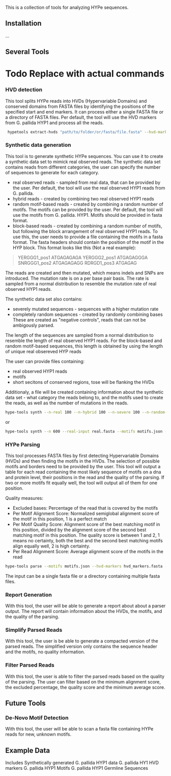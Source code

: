 This is a collection of tools for analyzing HYPe sequences.

## Installation


...

## Several Tools 
# Todo Replace with actual commands

### HVD detection

This tool splits HYPe reads into HVDs (Hypervariable Domains) and conserved domains from FASTA files by identifying the positions of the 
specified start and end markers. It can process either a single FASTA file or a directory of FASTA files. Per default, the tool will use the HVD markers from G. pallida HYP1 and process all the reads.


```bash
 hypetools extract-hvds "path/to/folder/or/fasta/file.fasta" --hvd-markers "path/to/hvd/markers.fasta" --start-index 2 --end-index 5
```


### Synthetic data generation

This tool is to generate synthetic HYPe sequences. You can use it to create a synthetic data set to mimick real observed reads.
The synthetic data set contains reads from different categories, the user can specify the number of sequences to generate for each category.

- real observed reads - sampled from real data, that can be provided by the user. Per default, the tool will use the real observed HYP1 reads from G. pallida.
- hybrid reads - created by combining two real observed HYP1 reads
- random motif-based reads - created by combining a random number of motifs. The motifs can be provided by the user. Per default, the tool will use the motifs from G. pallida. HYP1. Motifs should be provided in fasta format.
- block-based reads - created by combining a random number of motifs, but following the block arrangement of real observed HYP1 reads. To use this, the user needs to provide a file containing the motifs in a fasta format. The fasta headers should contain the position of the motif in the HYP block. This format looks like this (Not a real example):

>YERGGG1_pos1 
ATGAGAGAGA
>YERGGG2_pos1
ATGAGAGGGA
>SNRGGG1_pos2
ATGAGAGAGG
>RDRGD1_pos3 
ATGAGAG


The reads are created and then mutated, which means indels and SNPs are introduced.
The mutation rate is on a per base pair basis. The rate is sampled from a normal distribution to resemble the mutation rate of real observed HYP1 reads.

The synthetic data set also contains:
- severely mutated sequences - sequences with a higher mutation rate
- completely random sequences - created by randomly combining bases
These are created as "negative controls", reads that can not be ambigously parsed.

The length of the sequences are sampled from a normal distribution to resemble the length of real observed HYP1 reads.
For the block-based and random motif-based sequences, this length is obtained by using the length of unique real obsereved HYP reads

The user can provide files containing:
- real observed HYP1 reads
- motifs
- short secitons of conserved regions, tose will be flanking the HVDs


Additionaly, a file will be created containing information about the synthetic data set - what category the reads belong to, and the motifs used to create the reads, as well as the number of mutations in the reads. 


```bash
hype-tools synth --n-real 100 --n-hybrid 100 --n-severe 100 --n-random-motif 100 --n-block 100 --n-full-random 100 --real-input real.fasta --motifs motifs.json --output output.fasta
```

or

```bash
hype-tools synth --n 600 --real-input real.fasta --motifs motifs.json --output output.fasta
```


### HYPe Parsing

This tool processes FASTA files by first detecting Hypervariable Domains (HVDs) and then finding the motifs in the HVDs. The selection of possible motifs and borders need to be provided by the user. This tool will output a table for each read containing the most likely sequence of motifs on a dna and protein level, their positions in the read and the quality of the parsing. If two or more motifs fit equally well, the tool will output all of them for one position.

Quality measures: 
- Excluded bases: Percentage of the read that is covered by the motifs
- Per Motif Alignment Score: Normalized semiglobal alignment score of the motif in this position, 1 is a perfect match
- Per Motif Quality Score: Alignment score of the best matching motif in this position, divided by the alignment score of the second best matching motif in this position. The quality score is between 1 and 2, 1 means no certainty, both the best and the second best matching motifs align equally well, 2 is high certainty. 
- Per Read Alignment Score: Average alignment score of the motifs in the read


```bash
hype-tools parse --motifs motifs.json --hvd-markers hvd_markers.fasta --input input.fasta 
```

The input can be a single fasta file or a directory containing multiple fasta files. 


### Report Generation

With this tool, the user will be able to generate a report about about a parser output. The report will contain information about the HVDs, the motifs, and the quality of the parsing.


### Simplify Parsed Reads 

With this tool, the user is be able to generate a compacted version of the parsed reads. The simplified version only contains the sequence header and the motifs, no quality information.


### Filter Parsed Reads

With this tool, the user is able to filter the parsed reads based on the quality of the parsing. The user can filter based on the minimum alignment score, the excluded percentage, the quality score and the minimum average score.







## Future Tools 

### De-Novo Motif Detection

With this tool, the user will be able to scan a fasta file containing HYPe reads for new, unknown motifs. 





## Example Data

Includes 
Synthetically generated G. pallida HYP1 data 
G. pallida HY1 HVD markers
G. pallida HYP1 Motifs
G. pallida HYP1 Germline Sequences

